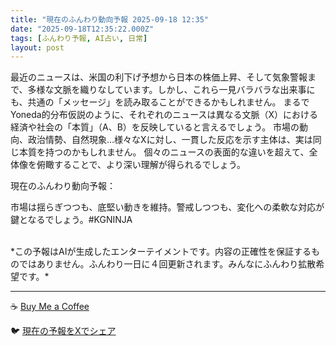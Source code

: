 ```yaml
---
title: "現在のふんわり動向予報 2025-09-18 12:35"
date: "2025-09-18T12:35:22.000Z"
tags: [ふんわり予報, AI占い, 日常]
layout: post
---
```


最近のニュースは、米国の利下げ予想から日本の株価上昇、そして気象警報まで、多様な文脈を織りなしています。しかし、これら一見バラバラな出来事にも、共通の「メッセージ」を読み取ることができるかもしれません。  まるでYoneda的分布仮説のように、それぞれのニュースは異なる文脈（X）における経済や社会の「本質」（A、B）を反映していると言えるでしょう。  市場の動向、政治情勢、自然現象…様々なXに対し、一貫した反応を示す主体は、実は同じ本質を持つのかもしれません。  個々のニュースの表面的な違いを超えて、全体像を俯瞰することで、より深い理解が得られるでしょう。


現在のふんわり動向予報：

市場は揺らぎつつも、底堅い動きを維持。警戒しつつも、変化への柔軟な対応が鍵となるでしょう。#KGNINJA

<br>
*この予報はAIが生成したエンターテイメントです。内容の正確性を保証するものではありません。ふんわり一日に４回更新されます。みんなにふんわり拡散希望です。*

---
☕️ [Buy Me a Coffee](https://www.buymeacoffee.com/kgninja)

🐦 [現在の予報をXでシェア](https://twitter.com/intent/tweet?text=%E7%8F%BE%E5%9C%A8%E3%81%AE%E3%81%B5%E3%82%93%E3%82%8F%E3%82%8A%E4%BA%88%E5%A0%B1%3A%20%E3%80%8C%E6%9C%80%E8%BF%91%E3%81%AE%E3%83%8B%E3%83%A5%E3%83%BC%E3%82%B9%E3%81%AF%E3%80%81%E7%B1%B3%E5%9B%BD%E3%81%AE%E5%88%A9%E4%B8%8B%E3%81%92%E4%BA%88%E6%83%B3%E3%81%8B%E3%82%89%E6%97%A5%E6%9C%AC%E3%81%AE%E6%A0%AA%E4%BE%A1%E4%B8%8A%E6%98%87%E3%80%81%E3%81%9D%E3%81%97%E3%81%A6%E6%B0%97%E8%B1%A1%E8%AD%A6%E5%A0%B1%E3%81%BE%E3%81%A7%E3%80%81%E5%A4%9A%E6%A7%98%E3%81%AA%E6%96%87%E8%84%88%E3%82%92%E7%B9%94%E3%82%8A%E3%81%AA%E3%81%97%E3%81%A6%E3%81%84%E3%81%BE%E3%81%99%E3%80%82%E3%80%8D%23KGNINJA%20%E7%B6%9A%E3%81%8D%E3%81%AF%E3%83%96%E3%83%AD%E3%82%B0%E3%81%A7%EF%BC%81%F0%9F%91%87&url=https%3A%2F%2Fkg-ninja.github.io%2FFunwariyoso%2F)
